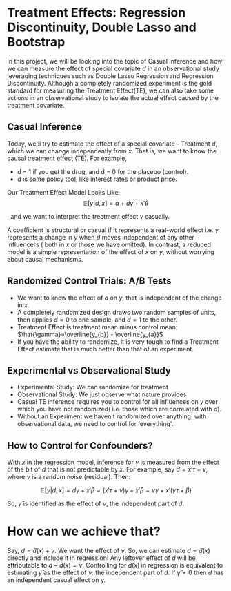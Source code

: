 # Treatment Effects: Regression Discontinuity, Double Lasso and Bootstrap

In this project, we will be looking into the topic of Casual Inference and how we can measure the effect of special covariate $d$ in an observational study leveraging techniques such as Double Lasso Regression and Regression Discontinuity. Although a completely randomized experiment is the gold standard for measuring the Treatment Effect(TE), we can also take some actions in an observational study to isolate the actual effect caused by the treatment covariate.

## Casual Inference

Today, we'll try to estimate the effect of a special covariate - Treatment $d$, which we can change independently from $x$. That is, we want to know the causal treatment effect (TE). For example,
* d = 1 if you get the drug, and d = 0 for the placebo (control).
* d is some policy tool, like interest rates or product price.

Our Treatment Effect Model Looks Like: 
$$\mathbb{E}[y|d,x]= \alpha + d\gamma + x'\beta $$

, and we want to interpret the treatment effect $\gamma$ casually. 

A coefficient is structural or casual if it represents a real-world effect i.e. $\gamma$ represents a change in $y$ when $d$ moves independent of any other influencers ( both in $x$ or those we have omitted). In contrast, a reduced model is a simple representation of the effect of $x$ on $y$, without worrying about causal mechanisms. 

## Randomized Control Trials: A/B Tests

* We want to know the effect of $d$ on $y$, that is independent of the change in $x$.
* A completely randomized design draws two random samples of units, then applies $d=0$ to one sample, and $d=1$ to the other.
* Treatment Effect is treatment mean minus control mean: $\hat{\gamma}=\overline{y_{b}} - \overline{y_{a}}$
* If you have the ability to randomize, it is very tough to find a Treatment Effect estimate that is much better than that of an experiment.

## Experimental vs Observational Study 

* Experimental Study: We can randomize for treatment
* Observational Study: We just observe what nature provides
* Casual TE inference requires you to control for all influences on $y$ over which you have not randomized( i.e. those which are correlated with $d$).
* Without an Experiment we haven't randomized over anything: with observational data, we need to control for 'everything'.

## How to Control for Confounders?

With $x$ in the regression model, inference for $\gamma$ is measured from the effect of the bit of $d$ that is not predictable by $x$. For example, say $d = x'\tau + \nu$, where $\nu$ is a random noise (residual). Then: 

$$ \mathbb{E}[y|d,x] = d\gamma + x'\beta = (x'\tau + \nu) \gamma + x'\beta = \nu\gamma + x'(\gamma \tau + \beta) $$

So, $\hat{\gamma}$ is identified as the effect of $\nu$, the independent part of $d$.

# How can we achieve that? 

Say, $d=\hat{d}(x) + \nu$. We want the effect of $\nu$. So, we can estimate $d=\hat{d}(x)$ directly and include it in regression! Any leftover effect of $d$ will be attributable to $d-\hat{d}(x) = \nu$. Controlling for $\hat{d}(x)$ in regression is equivalent to estimating $\hat{\gamma}$ as the effect of $\nu$: the independent part of $d$. If $\hat{\gamma} \neq 0$ then $d$ has an independent casual effect on y.



